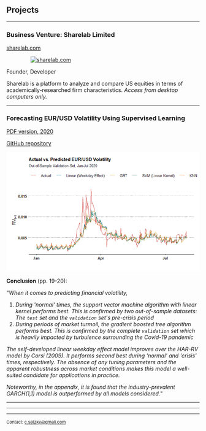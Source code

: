 ## Projects

---

### Business Venture: Sharelab Limited

<a href="https://pe.sharelab.com/" target="_blank">sharelab.com</a>
<style>
.center75 {
   display: block;
   margin-left: auto;
   margin-right: auto;
   width: 75%;
   }
</style>
<a href="https://pe.sharelab.com/" target="_blank">
<img src="https://sharelab.com/static/svg/sharelab_logo.svg" alt="sharelab.com" class="center75">
</a>
<!-- <img src="https://sharelab.com/static/svg/sharelab_logo.svg"/> -->

Founder, Developer

Sharelab is a platform to analyze and compare US equities in terms of academically-researched firm characteristics. _Access from desktop computers only._

---

### Forecasting EUR/USD Volatility Using Supervised Learning
[PDF version, 2020](https://github.com/csatzky/forecasting-realized-volatility-using-supervised-learning/raw/main/forecasting-realized-volatility.pdf)

<a href="https://github.com/csatzky/forecasting-realized-volatility-using-supervised-learning" target="_blank">GitHub repository</a>

<img src="images/forecasting_eurusd_volatility_results_plot.png?raw=true"/>

**Conclusion** (pp. 19-20):

"_When it comes to predicting financial volatility,_

1. _During 'normal' times, the support vector machine algorithm with linear kernel performs best. This is confirmed by two out-of-sample datasets: The `test` set and the `validation` set's pre-crisis period_
2. _During periods of market turmoil, the gradient boosted tree algorithm performs best. This is confirmed by the complete `validation` set which is heavily impacted by turbulence surrounding the Covid-19 pandemic_

_The self-developed linear weekday effect model improves over the HAR-RV model by Corsi (2009). It performs second best during 'normal' and 'crisis' times, respectively. The absence of any tuning parameters and the apparent robustness across market conditions makes this model a well-suited candidate for applications in practice._

_Noteworthy, in the appendix, it is found that the industry-prevalent GARCH(1,1) model is outperformed by all models considered._"

---
<!-- [Project 3 Title](http://example.com/) -->
<!-- <img src="images/dummy_thumbnail.jpg?raw=true"/> -->

---

<!-- ### Miscellaneous Data Science Projects -->

<!--- [Project 1 Title](http://example.com/) -->
<!--- [Project 2 Title](http://example.com/) -->
<!--- [Project 3 Title](http://example.com/) -->
<!--- [Project 4 Title](http://example.com/) -->
<!--- [Project 5 Title](http://example.com/) -->

<!-- --- --->




---
<p style="font-size:11px">Contact: <a href="mailto:c.satzky@gmail.com">c.satzky@gmail.com</a></p>
